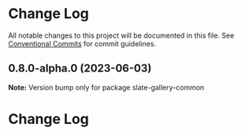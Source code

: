 # Change Log

All notable changes to this project will be documented in this file.
See [Conventional Commits](https://conventionalcommits.org) for commit guidelines.

## 0.8.0-alpha.0 (2023-06-03)

**Note:** Version bump only for package slate-gallery-common





# Change Log
